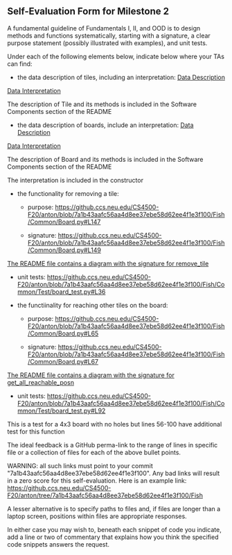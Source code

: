 ## Self-Evaluation Form for Milestone 2

A fundamental guideline of Fundamentals I, II, and OOD is to design
methods and functions systematically, starting with a signature, a
clear purpose statement (possibly illustrated with examples), and
unit tests.

Under each of the following elements below, indicate below where your
TAs can find:

- the data description of tiles, including an interpretation:
[Data Description](https://github.ccs.neu.edu/CS4500-F20/anton/blob/7a1b43aafc56aa4d8ee37ebe58d62ee4f1e3f100/Fish/README.md)

[Data Interpretation](https://github.ccs.neu.edu/CS4500-F20/anton/blob/7a1b43aafc56aa4d8ee37ebe58d62ee4f1e3f100/Fish/Common/Tile.py#L8)

The description of Tile and its methods is included in the Software Components section of the README

- the data description of boards, include an interpretation:
[Data Description](https://github.ccs.neu.edu/CS4500-F20/anton/blob/7a1b43aafc56aa4d8ee37ebe58d62ee4f1e3f100/Fish/README.md)

[Data Interpretation](https://github.ccs.neu.edu/CS4500-F20/anton/blob/7a1b43aafc56aa4d8ee37ebe58d62ee4f1e3f100/Fish/Common/Board.py#L16)

The description of Board and its methods is included in the Software Components section of the README

The interpretation is included in the constructor

- the functionality for removing a tile:
  - purpose:
https://github.ccs.neu.edu/CS4500-F20/anton/blob/7a1b43aafc56aa4d8ee37ebe58d62ee4f1e3f100/Fish/Common/Board.py#L147 
  
  - signature:
https://github.ccs.neu.edu/CS4500-F20/anton/blob/7a1b43aafc56aa4d8ee37ebe58d62ee4f1e3f100/Fish/Common/Board.py#L149 

[The README file contains a diagram with the signature for remove_tile](https://github.ccs.neu.edu/CS4500-F20/anton/blob/7a1b43aafc56aa4d8ee37ebe58d62ee4f1e3f100/Fish/README.md)


  - unit tests:
https://github.ccs.neu.edu/CS4500-F20/anton/blob/7a1b43aafc56aa4d8ee37ebe58d62ee4f1e3f100/Fish/Common/Test/board_test.py#L36 

- the functiinality for reaching other tiles on the board:
  - purpose:
https://github.ccs.neu.edu/CS4500-F20/anton/blob/7a1b43aafc56aa4d8ee37ebe58d62ee4f1e3f100/Fish/Common/Board.py#L65 
  
  - signature:
https://github.ccs.neu.edu/CS4500-F20/anton/blob/7a1b43aafc56aa4d8ee37ebe58d62ee4f1e3f100/Fish/Common/Board.py#L67

[The README file contains a diagram with the signature for get_all_reachable_posn](https://github.ccs.neu.edu/CS4500-F20/anton/blob/7a1b43aafc56aa4d8ee37ebe58d62ee4f1e3f100/Fish/README.md)
 
  
  - unit tests:
https://github.ccs.neu.edu/CS4500-F20/anton/blob/7a1b43aafc56aa4d8ee37ebe58d62ee4f1e3f100/Fish/Common/Test/board_test.py#L92 

This is a test for a 4x3 board with no holes but lines 56-100 have additional test for this function

The ideal feedback is a GitHub perma-link to the range of lines in specific
file or a collection of files for each of the above bullet points.

  WARNING: all such links must point to your commit "7a1b43aafc56aa4d8ee37ebe58d62ee4f1e3f100".
  Any bad links will result in a zero score for this self-evaluation.
  Here is an example link:
    <https://github.ccs.neu.edu/CS4500-F20/anton/tree/7a1b43aafc56aa4d8ee37ebe58d62ee4f1e3f100/Fish>

A lesser alternative is to specify paths to files and, if files are
longer than a laptop screen, positions within files are appropriate
responses.

In either case you may wish to, beneath each snippet of code you
indicate, add a line or two of commentary that explains how you think
the specified code snippets answers the request.
